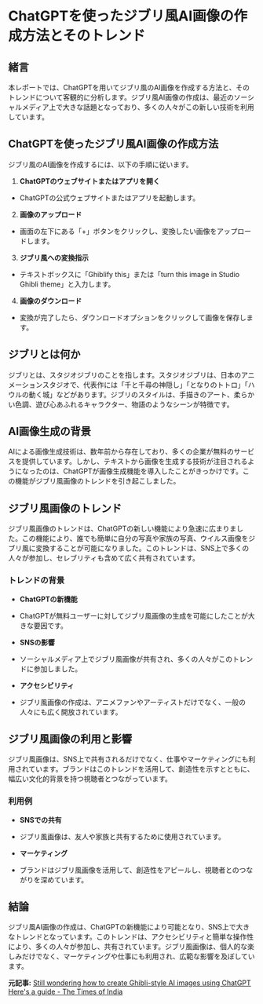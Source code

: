 # ChatGPTを使ったジブリ風AI画像の作成方法とそのトレンド

## 緒言

本レポートでは、ChatGPTを用いてジブリ風のAI画像を作成する方法と、そのトレンドについて客観的に分析します。ジブリ風AI画像の作成は、最近のソーシャルメディア上で大きな話題となっており、多くの人々がこの新しい技術を利用しています。

## ChatGPTを使ったジブリ風AI画像の作成方法

ジブリ風のAI画像を作成するには、以下の手順に従います。

1. **ChatGPTのウェブサイトまたはアプリを開く**
 - ChatGPTの公式ウェブサイトまたはアプリを起動します。

2. **画像のアップロード**
 - 画面の左下にある「+」ボタンをクリックし、変換したい画像をアップロードします。

3. **ジブリ風への変換指示**
 - テキストボックスに「Ghiblify this」または「turn this image in Studio Ghibli theme」と入力します。

4. **画像のダウンロード**
 - 変換が完了したら、ダウンロードオプションをクリックして画像を保存します。

## ジブリとは何か

ジブリとは、スタジオジブリのことを指します。スタジオジブリは、日本のアニメーションスタジオで、代表作には「千と千尋の神隠し」「となりのトトロ」「ハウルの動く城」などがあります。ジブリのスタイルは、手描きのアート、柔らかい色調、遊び心あふれるキャラクター、物語のようなシーンが特徴です。

## AI画像生成の背景

AIによる画像生成技術は、数年前から存在しており、多くの企業が無料のサービスを提供しています。しかし、テキストから画像を生成する技術が注目されるようになったのは、ChatGPTが画像生成機能を導入したことがきっかけです。この機能がジブリ風画像のトレンドを引き起こしました。

## ジブリ風画像のトレンド

ジブリ風画像のトレンドは、ChatGPTの新しい機能により急速に広まりました。この機能により、誰でも簡単に自分の写真や家族の写真、ウイルス画像をジブリ風に変換することが可能になりました。このトレンドは、SNS上で多くの人々が参加し、セレブリティも含めて広く共有されています。

### トレンドの背景

- **ChatGPTの新機能**
 - ChatGPTが無料ユーザーに対してジブリ風画像の生成を可能にしたことが大きな要因です。

- **SNSの影響**
 - ソーシャルメディア上でジブリ風画像が共有され、多くの人々がこのトレンドに参加しました。

- **アクセシビリティ**
 - ジブリ風画像の作成は、アニメファンやアーティストだけでなく、一般の人々にも広く開放されています。

## ジブリ風画像の利用と影響

ジブリ風画像は、SNS上で共有されるだけでなく、仕事やマーケティングにも利用されています。ブランドはこのトレンドを活用して、創造性を示すとともに、幅広い文化的背景を持つ視聴者とつながっています。

### 利用例

- **SNSでの共有**
 - ジブリ風画像は、友人や家族と共有するために使用されています。

- **マーケティング**
 - ブランドはジブリ風画像を活用して、創造性をアピールし、視聴者とのつながりを深めています。

## 結論

ジブリ風AI画像の作成は、ChatGPTの新機能により可能となり、SNS上で大きなトレンドとなっています。このトレンドは、アクセシビリティと簡単な操作性により、多くの人々が参加し、共有されています。ジブリ風画像は、個人的な楽しみだけでなく、マーケティングや仕事にも利用され、広範な影響を及ぼしています。

**元記事:** [Still wondering how to create Ghibli-style AI images using ChatGPT Here's a guide - The Times of India](https://timesofindia.indiatimes.com/etimes/trending/still-wondering-how-to-create-ghibli-style-ai-images-using-chatgpt-heres-a-guide/articleshow/119783823.cms)